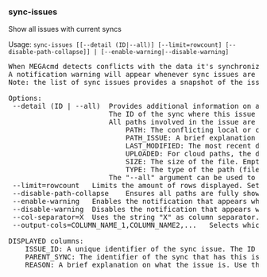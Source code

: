 ### sync-issues
Show all issues with current syncs

Usage: `sync-issues [[--detail (ID|--all)] [--limit=rowcount] [--disable-path-collapse]] | [--enable-warning|--disable-warning]`
<pre>
When MEGAcmd detects conflicts with the data it's synchronizing, a sync issue is triggered. Syncing is stopped on the conflicting data, and no progress is made. Recovering from an issue usually requires user intervention.
A notification warning will appear whenever sync issues are detected. You can disable the warning if you wish. Note: the notification may appear even if there were already issues before.
Note: the list of sync issues provides a snapshot of the issues detected at the moment of requesting it. Thus, it might not contain the latest updated data. Some issues might still be being processed by the sync engine, and some might not have been removed yet.

Options:
 --detail (ID | --all) 	Provides additional information on a particular sync issue.
                       	The ID of the sync where this issue appeared is shown, alongside its local and cloud paths.
                       	All paths involved in the issue are shown. For each path, the following columns are displayed:
                       		PATH: The conflicting local or cloud path (cloud paths are prefixed with "<CLOUD>").
                       		PATH_ISSUE: A brief explanation of the problem this file or folder has (if any).
                       		LAST_MODIFIED: The most recent date when this file or directory was updated.
                       		UPLOADED: For cloud paths, the date of upload or creation. Empty for local paths.
                       		SIZE: The size of the file. Empty for directories.
                       		TYPE: The type of the path (file or directory). This column is hidden if the information is not relevant for the particular sync issue.
                       	The "--all" argument can be used to show the details of all issues.
 --limit=rowcount 	Limits the amount of rows displayed. Set to 0 to display unlimited rows. Default is 10. Can also be combined with "--detail".
 --disable-path-collapse 	Ensures all paths are fully shown. By default long paths are truncated for readability.
 --enable-warning 	Enables the notification that appears when issues are detected. This setting is stored locally for all users.
 --disable-warning 	Disables the notification that appears when issues are detected. This setting is stored locally for all users.
 --col-separator=X	Uses the string "X" as column separator. Otherwise, spaces will be added between columns to align them.
 --output-cols=COLUMN_NAME_1,COLUMN_NAME2,...	Selects which columns to show and their order.

DISPLAYED columns:
	ISSUE_ID: A unique identifier of the sync issue. The ID can be used alongside the "--detail" argument.
	PARENT_SYNC: The identifier of the sync that has this issue.
	REASON: A brief explanation on what the issue is. Use the "--detail" argument to get extended information on a particular sync.
</pre>
